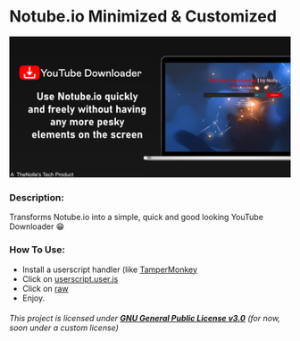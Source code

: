 # Notube.io Minimized & Customized


![**Banner**](https://raw.githubusercontent.com/TheNolles-Technology/Notube.io-Minimized-Customized/main/ReadMe%20Presentation.png)


### Description:
Transforms Notube.io into a simple, quick and good looking YouTube Downloader 😁

### How To Use:
- Install a userscript handler (like [TamperMonkey](https://chrome.google.com/webstore/detail/tampermonkey/dhdgffkkebhmkfjojejmpbldmpobfkfo?hl=fr)
- Click on [userscript.user.js](https://github.com/TheNolles-Technology/Notube.io-Minimized-Customized/blob/main/userscript.user.js)
- Click on [raw](https://github.com/TheNolles-Technology/Notube.io-Minimized-Customized/raw/main/userscript.user.js)
- Enjoy.

###### *This project is licensed under [**GNU General Public License v3.0**](https://github.com/TheNolle/Deezer-Premium/blob/master/LICENSE.md)* (for now, soon under a custom license)
